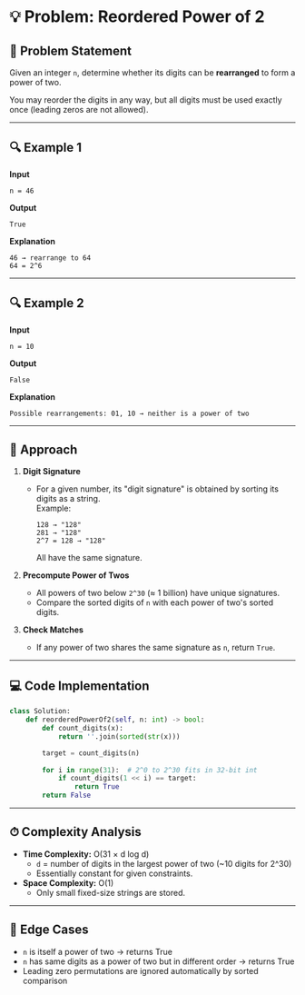 # 💡 Problem: Reordered Power of 2

## 📜 Problem Statement
Given an integer `n`, determine whether its digits can be **rearranged** to form a power of two.  

You may reorder the digits in any way, but all digits must be used exactly once (leading zeros are not allowed).

---

## 🔍 Example 1
**Input**
```
n = 46
```
**Output**
```
True
```
**Explanation**
```
46 → rearrange to 64
64 = 2^6
```

---

## 🔍 Example 2
**Input**
```
n = 10
```
**Output**
```
False
```
**Explanation**
```
Possible rearrangements: 01, 10 → neither is a power of two
```

---

## 🧠 Approach
1. **Digit Signature**  
   - For a given number, its "digit signature" is obtained by sorting its digits as a string.  
     Example:  
     ```
     128 → "128"
     281 → "128"
     2^7 = 128 → "128"
     ```
     All have the same signature.

2. **Precompute Power of Twos**  
   - All powers of two below `2^30` (≈ 1 billion) have unique signatures.
   - Compare the sorted digits of `n` with each power of two's sorted digits.

3. **Check Matches**  
   - If any power of two shares the same signature as `n`, return `True`.

---

## 💻 Code Implementation
```python
class Solution:
    def reorderedPowerOf2(self, n: int) -> bool:
        def count_digits(x):
            return ''.join(sorted(str(x)))

        target = count_digits(n)
        
        for i in range(31):  # 2^0 to 2^30 fits in 32-bit int
            if count_digits(1 << i) == target:
                return True
        return False
```

---

## ⏱ Complexity Analysis
- **Time Complexity:** O(31 × d log d)  
  - `d` = number of digits in the largest power of two (~10 digits for 2^30)
  - Essentially constant for given constraints.
- **Space Complexity:** O(1)  
  - Only small fixed-size strings are stored.

---

## 🧪 Edge Cases
- `n` is itself a power of two → returns True
- `n` has same digits as a power of two but in different order → returns True
- Leading zero permutations are ignored automatically by sorted comparison

